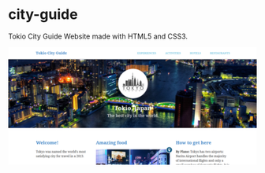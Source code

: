 # city-guide
Tokio City Guide Website made with HTML5 and CSS3.

![Main Page](https://github.com/dorinam/city-guide/blob/master/img/tokiomain.png)
